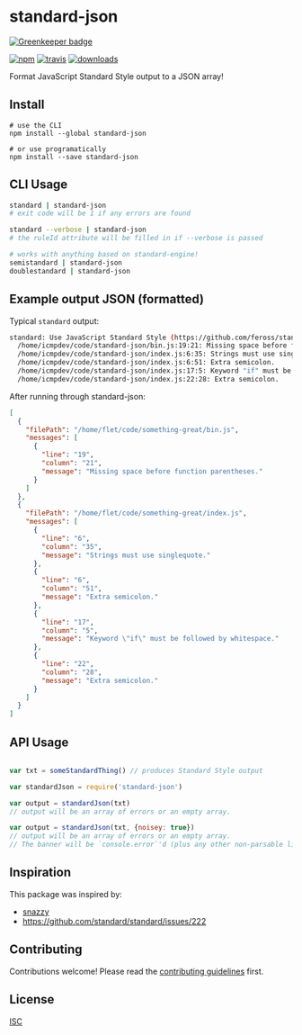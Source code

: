 # standard-json

[![Greenkeeper badge](https://badges.greenkeeper.io/standard/standard-json.svg)](https://greenkeeper.io/)

[![npm][npm-image]][npm-url]
[![travis][travis-image]][travis-url]
[![downloads][downloads-image]][downloads-url]
 
[npm-image]: https://img.shields.io/npm/v/standard-json.svg?style=flat-square
[npm-url]: https://www.npmjs.com/package/standard-json
[travis-image]: https://img.shields.io/travis/standard/standard-json.svg?style=flat-square
[travis-url]: https://travis-ci.org/standard/standard-json
[downloads-image]: https://img.shields.io/npm/dm/standard-json.svg?style=flat
[downloads-url]: https://npmjs.org/package/standard-json

Format JavaScript Standard Style output to a JSON array!

## Install

```
# use the CLI
npm install --global standard-json

# or use programatically
npm install --save standard-json
```

## CLI Usage

```bash
standard | standard-json
# exit code will be 1 if any errors are found

standard --verbose | standard-json
# the ruleId attribute will be filled in if --verbose is passed

# works with anything based on standard-engine!
semistandard | standard-json
doublestandard | standard-json

```

## Example output JSON (formatted)
Typical `standard` output:
```bash
standard: Use JavaScript Standard Style (https://github.com/feross/standard)
  /home/icmpdev/code/standard-json/bin.js:19:21: Missing space before function parentheses.
  /home/icmpdev/code/standard-json/index.js:6:35: Strings must use singlequote.
  /home/icmpdev/code/standard-json/index.js:6:51: Extra semicolon.
  /home/icmpdev/code/standard-json/index.js:17:5: Keyword "if" must be followed by whitespace.
  /home/icmpdev/code/standard-json/index.js:22:28: Extra semicolon.
```

After running through standard-json:
```json
[
  {
    "filePath": "/home/flet/code/something-great/bin.js",
    "messages": [
      {
        "line": "19",
        "column": "21",
        "message": "Missing space before function parentheses."
      }
    ]
  },
  {
    "filePath": "/home/flet/code/something-great/index.js",
    "messages": [
      {
        "line": "6",
        "column": "35",
        "message": "Strings must use singlequote."
      },
      {
        "line": "6",
        "column": "51",
        "message": "Extra semicolon."
      },
      {
        "line": "17",
        "column": "5",
        "message": "Keyword \"if\" must be followed by whitespace."
      },
      {
        "line": "22",
        "column": "28",
        "message": "Extra semicolon."
      }
    ]
  }
]
```

## API Usage

```js

var txt = someStandardThing() // produces Standard Style output

var standardJson = require('standard-json')

var output = standardJson(txt)
// output will be an array of errors or an empty array.

var output = standardJson(txt, {noisey: true})
// output will be an array of errors or an empty array.
// The banner will be `console.error`'d (plus any other non-parsable lines)

```

## Inspiration

This package was inspired by:
- [snazzy](https://github.com/standard/snazzy)
- https://github.com/standard/standard/issues/222


## Contributing

Contributions welcome! Please read the [contributing guidelines](CONTRIBUTING.md) first.

## License

[ISC](LICENSE.md)
